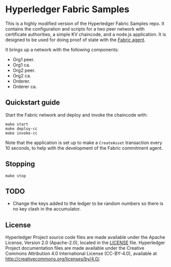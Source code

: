 [//]: # "SPDX-License-Identifier: CC-BY-4.0"

# Hyperledger Fabric Samples

This is a highly modified version of the Hyperledger Fabric Samples repo. It
contains the configuration and scripts for a two peer network with certificate
authorities, a simple KV chaincode, and a node.js application. It is designed to
be used for doing proof of state with the [Fabric
agent](https://github.com/dlt-interoperability/commitment-agent).

It brings up a network with the following components:

- Org1 peer.
- Org1 ca.
- Org2 peer.
- Org2 ca.
- Orderer.
- Orderer ca.

## Quickstart guide

Start the Fabric network and deploy and invoke the chaincode with:

```
make start
make deploy-cc
make invoke-cc
```

Note that the application is set up to make a `CreateAsset` transaction every
10 seconds, to help with the development of the Fabric commitment agent.

## Stopping

```
make stop
```

## TODO

- Change the keys added to the ledger to be random numbers so there is no key
  clash in the accumulator.

## License <a name="license"></a>

Hyperledger Project source code files are made available under the Apache
License, Version 2.0 (Apache-2.0), located in the [LICENSE](LICENSE) file.
Hyperledger Project documentation files are made available under the Creative
Commons Attribution 4.0 International License (CC-BY-4.0), available at
http://creativecommons.org/licenses/by/4.0/.

